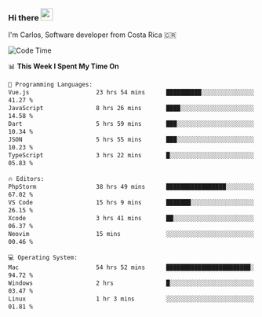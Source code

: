 ### Hi there <img src="https://media.giphy.com/media/hvRJCLFzcasrR4ia7z/giphy.gif" width="25px" height="25px">

I'm Carlos, Software developer from Costa Rica 🇨🇷

[//]: # (<a href="https://app.daily.dev/carum98"><img src="https://github.com/carum98/carum98/blob/main/devcard.svg" width="400" alt="Carlos Umaña Acevedo's Dev Card"/></a>)


<!--START_SECTION:waka-->
![Code Time](http://img.shields.io/badge/Code%20Time-13%2C029%20hrs%2026%20mins-blue)

📊 **This Week I Spent My Time On** 

```text
💬 Programming Languages: 
Vue.js                   23 hrs 54 mins      ██████████░░░░░░░░░░░░░░░   41.27 % 
JavaScript               8 hrs 26 mins       ████░░░░░░░░░░░░░░░░░░░░░   14.58 % 
Dart                     5 hrs 59 mins       ███░░░░░░░░░░░░░░░░░░░░░░   10.34 % 
JSON                     5 hrs 55 mins       ███░░░░░░░░░░░░░░░░░░░░░░   10.23 % 
TypeScript               3 hrs 22 mins       █░░░░░░░░░░░░░░░░░░░░░░░░   05.83 % 

🔥 Editors: 
PhpStorm                 38 hrs 49 mins      █████████████████░░░░░░░░   67.02 % 
VS Code                  15 hrs 9 mins       ███████░░░░░░░░░░░░░░░░░░   26.15 % 
Xcode                    3 hrs 41 mins       ██░░░░░░░░░░░░░░░░░░░░░░░   06.37 % 
Neovim                   15 mins             ░░░░░░░░░░░░░░░░░░░░░░░░░   00.46 % 

💻 Operating System: 
Mac                      54 hrs 52 mins      ████████████████████████░   94.72 % 
Windows                  2 hrs               █░░░░░░░░░░░░░░░░░░░░░░░░   03.47 % 
Linux                    1 hr 3 mins         ░░░░░░░░░░░░░░░░░░░░░░░░░   01.81 % 
```


<!--END_SECTION:waka-->

